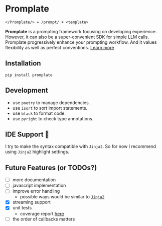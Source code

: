 # Promplate

```text
</Promplate/> = /prompt/ + <template>
```

**Promplate** is a prompting framework focusing on developing experience. However, it can also be a super-convenient SDK for simple LLM calls. Promplate progressively enhance your prompting workflow. And it values flexibility as well as perfect conventions. [Learn more](https://docs.promplate.dev/py)

## Installation

```shell
pip install promplate
```

## Development

- use `poetry` to manage dependencies.
- use `isort` to sort import statements.
- use `black` to format code.
- use `pyright` to check type annotations.

## IDE Support 🌹

I try to make the syntax compatible with `Jinja2`. So for now I recommend using `Jinja2` highlight settings.

## Future Features (or TODOs?)

- [ ] more documentation
- [ ] javascript implementation
- [ ] improve error handling
  - possible ways would be similar to [`Jinja2`](https://github.com/pallets/jinja/blob/main/src/jinja2/debug.py)
- [x] streaming support
- [x] unit tests
  - coverage report [here](https://promplate-python-coverage.onrender.com/)
- [ ] the order of callbacks matters
